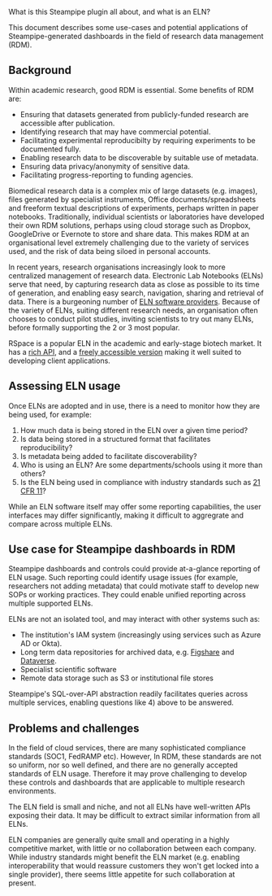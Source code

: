 What is this Steampipe plugin all about, and what is an ELN?

This document describes some use-cases and potential applications of 
Steampipe-generated dashboards in the field of research data management (RDM).

## Background

Within academic research, good RDM is essential. Some benefits of  RDM are:

* Ensuring that datasets generated from publicly-funded research are accessible after publication.
* Identifying research that may have commercial potential.
* Facilitating experimental reproducibilty by requiring experiments to be documented fully.
* Enabling research data to be discoverable by  suitable use of metadata.
* Ensuring data privacy/anonymity of sensitive data.
* Facilitating progress-reporting  to funding agencies.

Biomedical research data is a complex mix of large datasets (e.g. images), files generated by specialist instruments, Office documents/spreadsheets and freeform textual descriptions of experiments, perhaps written in paper notebooks. Traditionally, individual scientists or laboratories have developed their own RDM solutions, perhaps using cloud storage such as Dropbox, GoogleDrive or Evernote to store and  share data. This makes RDM at an organisational level extremely challenging due to the variety of services used, and the risk of data being siloed in personal accounts.

In recent years, research organisations increasingly look to more centralized management of research data. Electronic Lab Notebooks (ELNs) serve that need, by capturing research data as close as possible to its time of generation, and enabling easy search, navigation, sharing and retrieval of data. There is a burgeoning number of [ELN software providers](https://www.nature.com/articles/d41586-018-05895-3). Because of the variety of ELNs, suiting different research needs, an organisation often chooses to conduct pilot studies, inviting scientists to try out many ELNs, before formally supporting the  2 or 3 most popular.

RSpace is a popular ELN in the academic and early-stage biotech market. It has a [rich API](https://community.researchspace.com/public/apiDocs), and a [freely accessible version](https://community.researchspace.com/signup) making it well suited to developing client applications.

## Assessing ELN usage

Once ELNs are adopted and in use, there is a need to monitor how they are being used, for example:

1. How much data is being stored in the ELN over a given time period?
2. Is data being stored in a structured format that facilitates reproducibility?
3. Is metadata being added to facilitate discoverability?
4. Who is using an ELN? Are some departments/schools using it more than others?
5. Is the ELN being used in compliance with industry standards such as [21 CFR 11](https://www.fda.gov/regulatory-information/search-fda-guidance-documents/part-11-electronic-records-electronic-signatures-scope-and-application)?

While an ELN software itself may offer some reporting capabilities, the user interfaces may differ significantly, making it difficult to aggregrate and compare across multiple ELNs.

## Use case for Steampipe dashboards in RDM

Steampipe dashboards and controls could provide at-a-glance reporting of ELN usage. Such reporting could identify usage issues (for example, researchers not adding metadata) that could motivate staff to develop new SOPs or working practices. They could enable unified reporting across multiple supported ELNs.

ELNs are not an isolated tool, and may interact with other systems such as:
 
 * The institution's IAM system (increasingly using services such as Azure AD or Okta).
 * Long term data repositories for archived data, e.g. [Figshare](httos://figshsare.com) and [Dataverse](https://dataverse.org).
 * Specialist scientific software
 * Remote data storage such as S3 or institutional file stores

  Steampipe's SQL-over-API abstraction readily facilitates queries across multiple services, enabling questions like 4) above to be answered.

## Problems and challenges

In the field of cloud services, there are many sophisticated compliance standards (SOC1, FedRAMP etc). However, In RDM, these standards are not so uniform, nor so well defined, and there are no generally accepted standards of ELN usage. Therefore it may prove challenging to develop these controls and dashboards that are applicable to multiple research environments.

The ELN field is  small and niche, and not all ELNs have well-written APIs exposing their data. It may be difficult to extract similar information from all ELNs.

ELN companies are generally quite small and operating in a highly competitive market, with little or no collaboration between each company. While industry standards might  benefit the ELN market (e.g. enabling interoperability that would reassure customers they won't get locked into  a single provider), there seems little appetite for such collaboration at present.